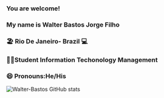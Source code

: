 ### You are welcome!
### My name is Walter Bastos Jorge Filho

###     🏖️  Rio De Janeiro- Brazil 💻
###     🧑‍🎓Student Information Techonology Management
###     😄   Pronouns:He/His

![ Walter-Bastos GitHub stats](https://github-readme-stats.vercel.app/api?username=Walter-basto&show_icons=true&theme=radical)
